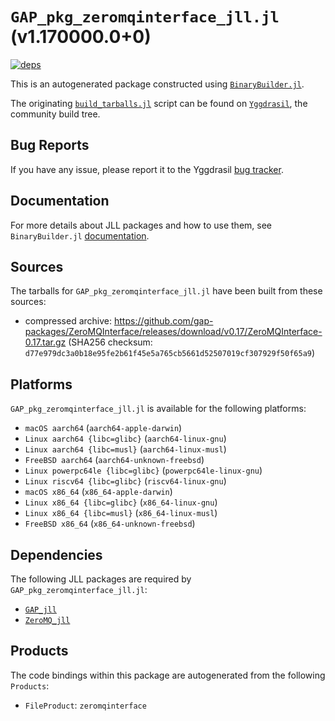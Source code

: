 # `GAP_pkg_zeromqinterface_jll.jl` (v1.170000.0+0)

[![deps](https://juliahub.com/docs/GAP_pkg_zeromqinterface_jll/deps.svg)](https://juliahub.com/ui/Packages/General/GAP_pkg_zeromqinterface_jll/)

This is an autogenerated package constructed using [`BinaryBuilder.jl`](https://github.com/JuliaPackaging/BinaryBuilder.jl).

The originating [`build_tarballs.jl`](https://github.com/JuliaPackaging/Yggdrasil/blob/c0074e92ed5639e947d5e48f3f3ad952716c926d/G/GAP_pkg/GAP_pkg_zeromqinterface/build_tarballs.jl) script can be found on [`Yggdrasil`](https://github.com/JuliaPackaging/Yggdrasil/), the community build tree.

## Bug Reports

If you have any issue, please report it to the Yggdrasil [bug tracker](https://github.com/JuliaPackaging/Yggdrasil/issues).

## Documentation

For more details about JLL packages and how to use them, see `BinaryBuilder.jl` [documentation](https://docs.binarybuilder.org/stable/jll/).

## Sources

The tarballs for `GAP_pkg_zeromqinterface_jll.jl` have been built from these sources:

* compressed archive: https://github.com/gap-packages/ZeroMQInterface/releases/download/v0.17/ZeroMQInterface-0.17.tar.gz (SHA256 checksum: `d77e979dc3a0b18e95fe2b61f45e5a765cb5661d52507019cf307929f50f65a9`)

## Platforms

`GAP_pkg_zeromqinterface_jll.jl` is available for the following platforms:

* `macOS aarch64` (`aarch64-apple-darwin`)
* `Linux aarch64 {libc=glibc}` (`aarch64-linux-gnu`)
* `Linux aarch64 {libc=musl}` (`aarch64-linux-musl`)
* `FreeBSD aarch64` (`aarch64-unknown-freebsd`)
* `Linux powerpc64le {libc=glibc}` (`powerpc64le-linux-gnu`)
* `Linux riscv64 {libc=glibc}` (`riscv64-linux-gnu`)
* `macOS x86_64` (`x86_64-apple-darwin`)
* `Linux x86_64 {libc=glibc}` (`x86_64-linux-gnu`)
* `Linux x86_64 {libc=musl}` (`x86_64-linux-musl`)
* `FreeBSD x86_64` (`x86_64-unknown-freebsd`)

## Dependencies

The following JLL packages are required by `GAP_pkg_zeromqinterface_jll.jl`:

* [`GAP_jll`](https://github.com/JuliaBinaryWrappers/GAP_jll.jl)
* [`ZeroMQ_jll`](https://github.com/JuliaBinaryWrappers/ZeroMQ_jll.jl)

## Products

The code bindings within this package are autogenerated from the following `Products`:

* `FileProduct`: `zeromqinterface`
